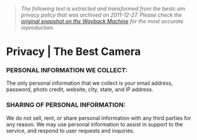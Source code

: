 > *The following text is extracted and transformed from the bestc.am privacy policy that was archived on 2011-12-27. Please check the [original snapshot on the Wayback Machine](https://web.archive.org/web/20111227085006id_/http%3A//www.thebestcamera.com/privacy) for the most accurate reproduction.*

# Privacy | The Best Camera

### PERSONAL INFORMATION WE COLLECT:

The only personal information that we collect is your email address, password, photo credit, website, city, state, and IP address.

### SHARING OF PERSONAL INFORMATION:

We do not sell, rent, or share personal information with any third parties for any reason. We may use personal information to assist in support to the service, and respond to user requests and inquiries.
